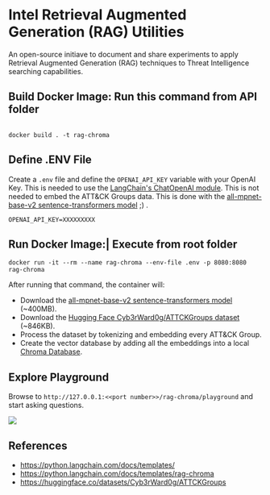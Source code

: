 # Intel Retrieval Augmented Generation (RAG) Utilities

An open-source initiave to document and share experiments to apply Retrieval Augmented Generation (RAG) techniques to Threat Intelligence searching capabilities.

## Build Docker Image: Run this command from API folder

```

docker build . -t rag-chroma
```

## Define .ENV File

Create a `.env` file and define the `OPENAI_API_KEY` variable with your OpenAI Key. This is needed to use the [LangChain's ChatOpenAI module](https://python.langchain.com/docs/integrations/chat/openai). This is not needed to embed the ATT&CK Groups data. This is done with the [all-mpnet-base-v2 sentence-transformers model](https://huggingface.co/sentence-transformers/all-mpnet-base-v2) ;) . 

```
OPENAI_API_KEY=XXXXXXXXX
```

## Run Docker Image:| Execute from root folder

```
docker run -it --rm --name rag-chroma --env-file .env -p 8080:8080 rag-chroma
```

After running that command, the container will:
* Download the [all-mpnet-base-v2 sentence-transformers model](https://huggingface.co/sentence-transformers/all-mpnet-base-v2) (~400MB).
* Download the [Hugging Face Cyb3rWard0g/ATTCKGroups dataset](https://huggingface.co/datasets/Cyb3rWard0g/ATTCKGroups) (~846KB).
* Process the dataset by tokenizing and embedding every ATT&CK Group.
* Create the vector database by adding all the embeddings into a local [Chroma Database](https://www.trychroma.com).

## Explore Playground

Browse to `http://127.0.0.1:<<port number>>/rag-chroma/playground` and start asking questions.

![](images/LangServer-Playground.png)

## References
* https://python.langchain.com/docs/templates/
* https://python.langchain.com/docs/templates/rag-chroma
* https://huggingface.co/datasets/Cyb3rWard0g/ATTCKGroups

